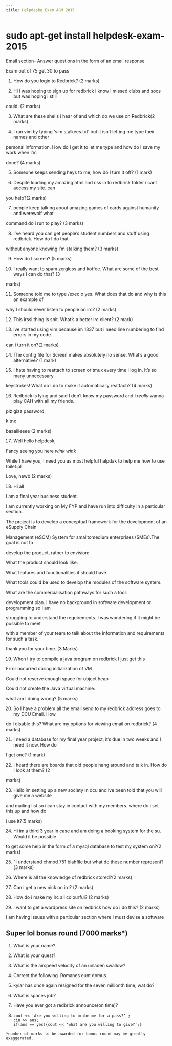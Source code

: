 ```yaml
---
title: Helpdeskg Exam AGM 2015
---
```


# sudo apt-get install helpdesk-exam-2015

Email section- Answer questions in the form of an email response

Exam out of 75 get 30 to pass

1.  How do you login to Redbrick? (2 marks)

2.  Hi i was hoping to sign up for redbrick i know i missed clubs and socs but
    was hoping i still

could. (2 marks)

3.  What are these shells i hear of and which do we use on Redbrick(2 marks)

4.  I ran vim by typing ‘vim stalkees.txt’ but it isn’t letting me type their
    names and other

personal information. How do I get it to let me type and how do I save my work
when I’m

done? (4 marks)

5.  Someone keeps sending heys to me, how do I turn it off? (1 mark)

6.  Despite loading my amazing html and css in to redbrick folder i cant access
    my site. can

you help?(2 marks)

7.  people keep talking about amazing games of cards against humanity and
    werewolf what

command do i run to play? (3 marks)

8.  I’ve heard you can get people’s student numbers and stuff using redbrick.
    How do I do that

without anyone knowing I’m stalking them? (3 marks)

9.  How do I screen? (5 marks)

10. I really want to spam zergless and koffee. What are some of the best ways I
    can do that? (3

marks)

11. Someone told me to type /exec ­o yes. What does that do and why is this an
    example of

why I should never listen to people on irc? (2 marks)

12. This irssi thing is shit. What’s a better irc client? (2 mark)

13. ive started using vim because im 1337 but i need line numbering to find
    errors in my code.

can i turn it on?(2 marks)

14. The config file for Screen makes absolutely no sense. What’s a good
    alternative? (1 mark)

15. I hate having to reattach to screen or tmux every time I log in. It’s so
    many unnecessary

keystrokes! What do I do to make it automatically re­attach? (4 marks)

16. Redbrick is lying and said I don’t know my password and I _really_ wanna
    play CAH with all my friends.

plz gizz password.

k tnx

baaaiiieeee (2 marks)

17. Well hello helpdesk,

Fancy seeing you here _wink wink_

While I have you, I need you as most helpful halpdak to help me how to use
toilet.pl

Love, newb (2 marks)

18. Hi all

I am a final year business student.

I am currently working on My FYP and have run into difficulty in a particular
section.

The project is to develop a conceptual framework for the development of an
e­Supply Chain

Management (e­SCM) System for small­to­medium enterprises (SMEs).The goal is not
to

develop the product, rather to envision:

What the product should look like.

What features and functionalities it should have.

What tools could be used to develop the modules of the software system.

What are the commercialisation pathways for such a tool.

development plan. I have no background in software development or programming so
i am

struggling to understand the requirements. I was wondering if it might be
possible to meet

with a member of your team to talk about the information and requirements for
such a task.

thank you for your time. (3 Marks)

19. When I try to compile a java program on redbrick I just get this

Error occurred during initialization of VM

Could not reserve enough space for object heap

Could not create the Java virtual machine.

what am I doing wrong? (5 marks)

20. So I have a problem all the email send to my redbrick address goes to my DCU
    Email. How

do I disable this? What are my options for viewing email on redbrick? (4 marks)

21. I need a database for my final year project, it’s due in two weeks and I
    need it now. How do

I get one? (1 mark)

22. I heard there are boards that old people hang around and talk in. How do I
    look at them? (2

marks)

23. Hello im setting up a new society in dcu and ive been told that you will
    give me a website

and mailing list so i can stay in contact with my members. where do i set this
up and how do

i use it?(5 marks)

24. Hi im a third 3 year in case and am doing a booking system for the su. Would
    it be possible

to get some help in the form of a mysql database to test my system on?(2 marks)

25. "I understand chmod 751 blahfile but what do these number represent?(3
    marks)

26. Where is all the knowledge of redbrick stored?(2 marks)

27. Can i get a new nick on irc? (2 marks)

28. How do i make my irc all colourful? (2 marks)

29. I want to get a wordpress site on redbrick how do i do this? (2 marks)

I am having issues with a particular section where I must devise a software

## Super lol bonus round (7000 marks\*)

1.  What is your name?

2.  What is your quest?

3.  What is the airspeed velocity of an unladen swallow?

4.  Correct the following ­ Romanes eunt domus.

5.  kylar has once again resigned for the seven millionth time, wat do?

6.  What is spaces job?

7.  Have you ever got a redbrick announce(on time)?

8.  ```
    cout << ‘Are you willing to bribe me for a pass?’ ;
    cin >> ans;
    if(ans == yes){cout << ‘what are you willing to give?’;}
    ```

```
*number of marks to be awarded for bonus round may be greatly exaggerated.
```
